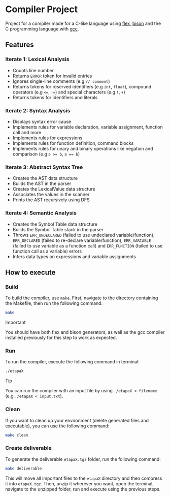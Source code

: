 # Compiler Project

Project for a compiler made for a C-like language using [flex](https://github.com/westes/flex), [bison](https://github.com/akimd/bison) and the C programming language with [gcc](https://github.com/gcc-mirror/gcc).

## Features

### Iterate 1: Lexical Analysis

- Counts line number
- Returns `ERROR` token for invalid entries
- Ignores single-line comments (e.g `// comment`)
- Returns tokens for reserved identifiers (e.g `int`, `float`), compound operators (e.g `<=`, `!=`) and special characters (e.g `!`, `+`)
- Returns tokens for identifiers and literals

### Iterate 2: Syntax Analysis

- Displays syntax error cause
- Implements rules for variable declaration, variable assignment, function call and more
- Implements rules for expressions
- Implements rules for function definition, command blocks
- Implements rules for unary and binary operations like negation and comparison (e.g `a >= b`, `a == b`)

### Iterate 3: Abstract Syntax Tree

- Creates the AST data structure
- Builds the AST in the parser
- Creates the LexicalValue data structure
- Associates the values in the scanner
- Prints the AST recursively using DFS

### Iterate 4: Semantic Analysis

- Creates the Symbol Table data structure
- Builds the Symbol Table stack in the parser
- Throws `ERR_UNDECLARED` (failed to use undeclared variable/function), `ERR_DECLARED` (failed to re-declare variable/function), `ERR_VARIABLE` (failed to use variable as a function call) and `ERR_FUNCTION` (failed to use function call as a variable) errors
- Infers data types on expressions and variable assignments

## How to execute

### Build

To build the compiler, use `make`. First, navigate to the directory containing the Makefile, then run the following command:

```bash
make
```
> [!IMPORTANT]
> You should have both flex and bison generators, as well as the gcc compiler installed previously for this step to work as expected.

### Run

To run the compiler, execute the following command in terminal:

```bash
./etapaX
```
> [!TIP]
> You can run the compiler with an input file by using `./etapaX < filename` (e.g `./etapaX < input.txt`).

### Clean

If you want to clean up your environment (delete generated files and executable), you can use the following command:

```bash
make clean
```

### Create deliverable

To generate the deliverable `etapaX.tgz` folder, run the following command:

```bash
make deliverable
```

This will move all important files to the `etapaX` directory and then compress it into `etapaX.tgz`. Then, unzip it wherever you want, open the terminal, navigate to the unzipped folder, run and execute using the previous steps.

